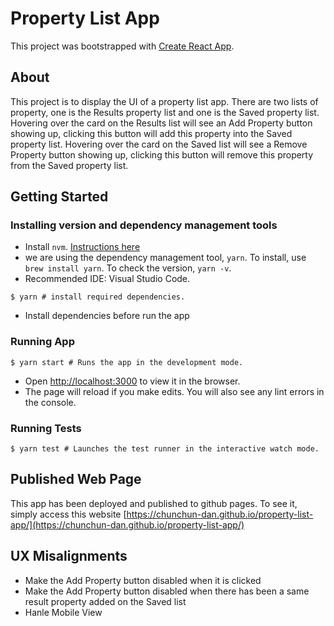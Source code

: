 # Property List App

This project was bootstrapped with [Create React App](https://github.com/facebook/create-react-app).

## About

This project is to display the UI of a property list app. There are two lists of property, one is the Results property list and one is the Saved property list. Hovering over the card on the Results list will see an Add Property button showing up, clicking this button will add this property into the Saved property list. Hovering over the card on the Saved list will see a Remove Property button showing up, clicking this button will remove this property from the Saved property list.

## Getting Started

### Installing version and dependency management tools

- Install `nvm`. [Instructions here](https://jamesauble.medium.com/install-nvm-on-mac-with-brew-adb921fb92cc)
- we are using the dependency management tool, `yarn`. To install, use `brew install yarn`. To check the version, `yarn -v`.
- Recommended IDE: Visual Studio Code.

```shell
$ yarn # install required dependencies.

```
- Install dependencies before run the app

### Running App

```shell
$ yarn start # Runs the app in the development mode.

```

- Open [http://localhost:3000](http://localhost:3000) to view it in the browser.
- The page will reload if you make edits. You will also see any lint errors in the console.

### Running Tests

```shell
$ yarn test # Launches the test runner in the interactive watch mode.

```

## Published Web Page

This app has been deployed and published to github pages.
To see it, simply access this website [https://chunchun-dan.github.io/property-list-app/](https://chunchun-dan.github.io/property-list-app/)

## UX Misalignments

- Make the Add Property button disabled when it is clicked
- Make the Add Property button disabled when there has been a same result property added on the Saved list
- Hanle Mobile View
